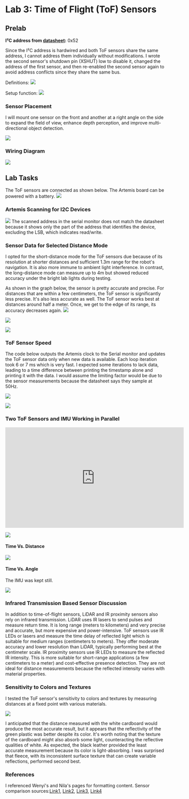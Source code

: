 # Lab 3: Time of Flight (ToF) Sensors

## Prelab

**I²C address from [datasheet](https://cdn.sparkfun.com/assets/8/9/9/a/6/VL53L0X_DS.pdf):** 0x52

Since the I²C address is hardwired and both ToF sensors share the same address, I cannot address them individually without modifications. I wrote the second sensor's shutdown pin (XSHUT) low to disable it, changed the address of the first sensor, and then re-enabled the second sensor again to avoid address conflicts since they share the same bus.

Definitions:
![](images/Lab3/Tof_object.jpeg)


Setup function:
![](images/Lab3/Tof_setup.jpeg)


### Sensor Placement
I will mount one sensor on the front and another at a right angle on the side to expand the field of view, enhance depth perception, and improve multi-directional object detection.

![](images/Lab3/sensor_placement.jpeg)

### Wiring Diagram
![](images/Lab3/ToFLab3Schematic.jpg)

## Lab Tasks

The ToF sensors are connected as shown below. The Artemis board can be powered with a battery.
![](images/Lab3/physical_hookup.jpg)

### Artemis Scanning for I2C Devices
![](images/Lab3/i2c_scan.jpeg)
The scanned address in the serial monitor does not match the datasheet because it shows only the part of the address that identifies the device, excluding the LSB, which indicates read/write.

### Sensor Data for Selected Distance Mode
I opted for the short-distance mode for the ToF sensors due because of its resolution at shorter distances and sufficient 1.3m range for the robot's navigation. It is also more immune to ambient light interference. In contrast, the long-distance mode can measure up to 4m but showed reduced accuracy under the bright lab lights during testing.

As shown in the graph below, the sensor is pretty accurate and precise. For distances that are within a few centimeters, the ToF sensor is significantly less precise. It's also less accurate as well. The ToF sensor works best at distances around half a meter. Once, we get to the edge of its range, its accuracy decreases again. 
![](images/Lab3/sensor_accuracy.jpeg)


![](images/Lab3/sensor_precision.jpeg)


![](images/Lab3/ranging_times.jpeg)

### ToF Sensor Speed
The code below outputs the Artemis clock to the Serial monitor and updates the ToF sensor data only when new data is available. Each loop iteration took 6 or 7 ms which is very fast. I expected some iterations to lack data, leading to a time difference between printing the timestamp alone and printing it with the data. I would assume the limiting factor would be due to the sensor measurements because the datasheet says they sample at 50Hz.

![](images/Lab3/speed_code.jpeg)

![](images/Lab3/speed_outputs.jpeg)

### Two ToF Sensors and IMU Working in Parallel
<iframe width="560" height="315" src="https://www.youtube.com/embed/PlbhDfo0RSo" frameborder="0" allowfullscreen></iframe>

![](images/Lab3/parallel_data.jpeg)

#### Time Vs. Distance
![](images/Lab3/time_distance.jpeg)

#### Time Vs. Angle
The IMU was kept still.

![](images/Lab3/time_angle.jpeg)

### Infrared Transmission Based Sensor Discussion

In addition to time-of-flight sensors, LiDAR and IR proximity sensors also rely on infrared transmission. LiDAR uses IR lasers to send pulses and measure return time. It is long range (meters to kilometers) and very precise and accurate, but more expensive and power-intensive. ToF sensors use IR LEDs or lasers and measure the time delay of reflected light which is suitable for medium ranges (centimeters to meters). They offer moderate accuracy and lower resolution than LiDAR, typically performing best at the centimeter scale. IR proximity sensors use IR LEDs to measure the reflected IR intensity. This is more suitable for short-range applications (a few centimeters to a meter) and cost-effective presence detection. They are not ideal for distance measurements because the reflected intensity varies with material properties.

### Sensitivity to Colors and Textures
I tested the ToF sensor's sensitivity to colors and textures by measuring distances at a fixed point with various materials.

![](images/Lab3/color_plot.jpeg)

I anticipated that the distance measured with the white cardboard would produce the most accurate result, but it appears that the reflectivity of the green plastic was better despite its color. It's worth noting that the texture of the cardboard might also absorb some light, counteracting the reflective qualities of white. As expected, the black leather provided the least accurate measurement because its color is light-absorbing. I was surprised that fleece, with its inconsistent surface texture that can create variable reflections, performed second best.

### References
I referenced Wenyi's and Nila's pages for formatting content.
Sensor comparison sources:[Link1](https://www.spatialpost.com/lidar-vs-tof-time-of-flight-sensors), [Link2](https://pmt-fl.com/time-of-flight-sensor-vs-lidar-what-are-the-differences/), [Link3](https://www.spatialpost.com/lidar-vs-tof-time-of-flight-sensors/), [Link4](https://www.sony-semicon.com/en/technology/industrytof.html#:~:text=ToF%20depth%20sensors%20measure%20the,time%20elapsed%20between%20the%20two.)
